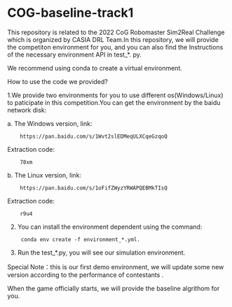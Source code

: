 # COG-baseline-track1
This repository is related to the 2022 CoG Robomaster Sim2Real Challenge which is organized by CASIA DRL Team.In this repository, we will provide the competiton environment for you, and you can also find the Instructions of the necessary environment API in test_*. py.            

We recommend using conda to create a virtual environment.

How to use the code we provided?

1.We provide two environments for you to use different os(Windows/Linux) to paticipate in this competition.You can get the environment by the baidu network disk:

a. The Windows version, link:

        https://pan.baidu.com/s/1Wvt2slEDMeqULXCqeGzqoQ 
        
Extraction code:

        78xm

b. The Linux version, link:

        https://pan.baidu.com/s/1oFifZWyzYRWAPQEBMkTIsQ 
        
Extraction code:

        r9u4
2. You can install the environment dependent using the command:

        conda env create -f environment_*.yml.

3. Run the test_*.py, you will see our simulation environment.
               
Special Note：this is our first demo environment, we will update some new version according to the performance of contestants .
        
When the game officially starts, we will provide the baseline algrithom for you.
